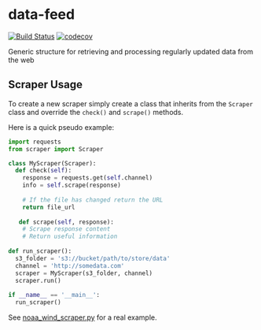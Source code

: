 # data-feed
[![Build Status](https://ci.lanlytics.com/arnold/data-feed.svg?token=RmFwLDimUxzrPXXq8Kti&branch=master)](https://ci.lanlytics.com/arnold/data-feed) [![codecov](https://cov.lanlytics.com/ghe/arnold/data-feed/branch/master/graph/badge.svg)](https://cov.lanlytics.com/ghe/arnold/data-feed)

Generic structure for retrieving and processing regularly updated data from the web 

## Scraper Usage
To create a new scraper simply create a class that inherits from the `Scraper` class and override the `check()` and `scrape()` methods.

Here is a quick pseudo example:

```python
import requests
from scraper import Scraper

class MyScraper(Scraper):
  def check(self):
    response = requests.get(self.channel)
    info = self.scrape(response)
    
    # If the file has changed return the URL
    return file_url
    
   def scrape(self, response):
    # Scrape response content
    # Return useful information
    
def run_scraper():
  s3_folder = 's3://bucket/path/to/store/data'
  channel = 'http://somedata.com'
  scraper = MyScraper(s3_folder, channel)
  scraper.run()
  
if __name__ == '__main__':
  run_scraper()
```

See [noaa_wind_scraper.py](noaa_wind_scraper.py) for a real example.
